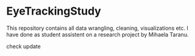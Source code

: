 # EyeTrackingStudy
This repository contains all data wrangling, cleaning, visualizations etc. I have done as student assistent on a research project by Mihaela Taranu. 

check update 
